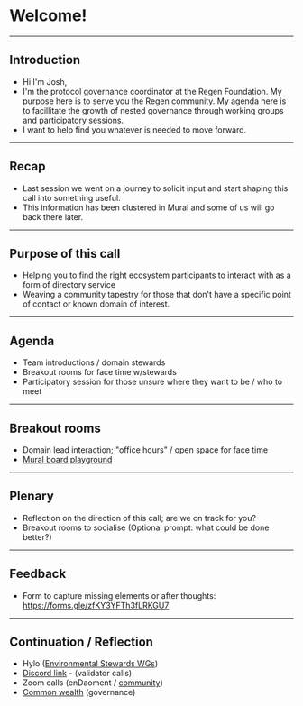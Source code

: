 # Welcome!

---

## Introduction
- Hi I'm Josh,
- I'm the protocol governance coordinator at the Regen Foundation. My purpose here is to serve you the Regen community. My agenda here is to facillitate the growth of nested governance through working groups and participatory sessions. 
- I want to help find you whatever is needed to move forward. 
---


## Recap
- Last session we went on a journey to solicit input and start shaping this call into something useful.
- This information has been clustered in Mural and some of us will go back there later.

---


## Purpose of this call
- Helping you to find the right ecosystem participants to interact with as a form of directory service
- Weaving a community tapestry for those that don't have a specific point of contact or known domain of interest.

---

## Agenda
- Team introductions / domain stewards
- Breakout rooms for face time w/stewards
- Participatory session for those unsure where they want to be / who to meet

---

## Breakout rooms
- Domain lead interaction; "office hours" / open space for face time
- [Mural board playground](https://app.mural.co/t/regenfoundation4191/m/regenfoundation4191/1644406344123/acaaacaaef81d50a545be49cee0be5615464ff4a?sender=u70ef79b0a9c38c2d8ebd9946)

---

## Plenary 
- Reflection on the direction of this call; are we on track for you?
- Breakout rooms to socialise (Optional prompt: what could be done better?)

---

## Feedback
- Form to capture missing elements or after thoughts: https://forms.gle/zfKY3YFTh3fLRKGU7

---

## Continuation / Reflection
- Hylo ([Environmental Stewards WGs](https://www.hylo.com/groups/enviro-stewardship-framework))
- [Discord link](https://discord.gg/SJNayapCD9) - (validator calls)
- Zoom calls (enDaoment / [community]([https://zoom.us/j/95994221562](https://zoom.us/j/95994221562)))
- [Common wealth](https://commonwealth.im/regen) (governance)